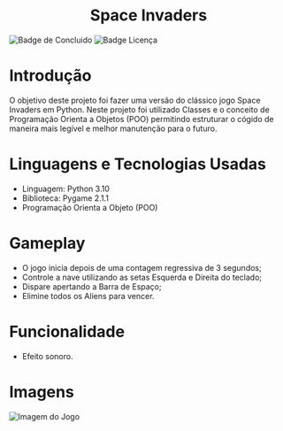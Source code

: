 <h1 align = "center"> Space Invaders </h1>

![Badge de Concluido](https://img.shields.io/badge/status-conclu%C3%ADdo-green?style=for-the-badge)
![Badge Licença](https://img.shields.io/badge/license-MIT-blue?style=for-the-badge)

 # Introdução
 O objetivo deste projeto foi fazer uma versão do clássico jogo Space Invaders em Python. Neste projeto foi utilizado Classes e o conceito de Programação Orienta a Objetos (POO) permitindo estruturar o cógido de maneira mais legível e melhor manutenção para o futuro.

 # Linguagens e Tecnologias Usadas
 - Linguagem: Python 3.10
 - Biblioteca: Pygame 2.1.1
 - Programação Orienta a Objeto (POO)

 # Gameplay
 - O jogo inicia depois de uma contagem regressiva de 3 segundos;
 - Controle a nave utilizando as setas Esquerda e Direita do teclado;
 - Dispare apertando a Barra de Espaço; 
 - Elimine todos os Aliens para vencer.

 # Funcionalidade
 - Efeito sonoro.

 # Imagens
 ![Imagem do Jogo](https://user-images.githubusercontent.com/115511374/196170717-60742732-c9c2-4110-9f11-c06141dc5d92.png)
